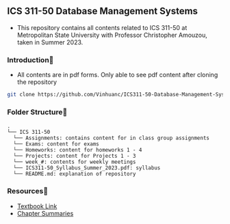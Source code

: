 ## ICS 311-50 Database Management Systems
- This repository contains all contents related to ICS 311-50 at Metropolitan State University with Professor Christopher Amouzou, taken in Summer 2023.

### Introduction👋
- All contents are in pdf forms. Only able to see pdf content after cloning the repository
``` bash
git clone https://github.com/Vinhuanc/ICS311-50-Database-Management-Systems.git
```

### Folder Structure📁
```
.
└── ICS 311-50 
  └── Assignments: contains content for in class group assignments
  └── Exams: content for exams
  └── Homeworks: content for homeworks 1 - 4
  └── Projects: content for Projects 1 - 3
  └── week_#: contents for weekly meetings
  └── ICS311-50_Syllabus_Summer_2023.pdf: syllabus
  └── README.md: explanation of repository

```

### Resources🔖
- [Textbook Link](https://caucse.club/wp-content/uploads/2022/05/Database-System-Concepts-Abraham-Silberschatz-Henry-F.-Korth-etc.-.pdf)
- [Chapter Summaries](https://db-book.com/slides-dir/index.html)